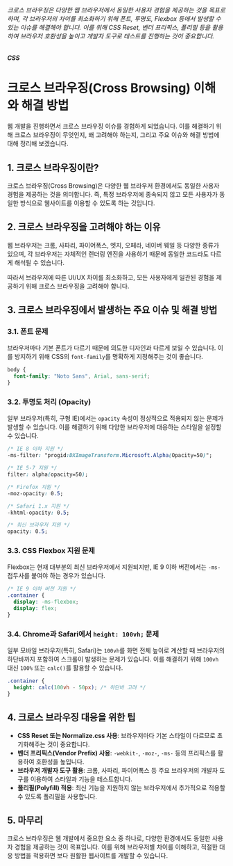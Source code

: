 ###### 크로스 브라우징은 다양한 웹 브라우저에서 동일한 사용자 경험을 제공하는 것을 목표로 하며, 각 브라우저의 차이를 최소화하기 위해 폰트, 투명도, Flexbox 등에서 발생할 수 있는 이슈를 해결해야 합니다. 이를 위해 CSS Reset, 벤더 프리픽스, 폴리필 등을 활용하여 브라우저 호환성을 높이고 개발자 도구로 테스트를 진행하는 것이 중요합니다.

##### CSS

# 크로스 브라우징(Cross Browsing) 이해와 해결 방법

웹 개발을 진행하면서 크로스 브라우징 이슈를 경험하게 되었습니다. 이를 해결하기 위해 크로스 브라우징이 무엇인지, 왜 고려해야 하는지, 그리고 주요 이슈와 해결 방법에 대해 정리해 보겠습니다.

## 1. 크로스 브라우징이란?

크로스 브라우징(Cross Browsing)은 다양한 웹 브라우저 환경에서도 동일한 사용자 경험을 제공하는 것을 의미합니다. 즉, 특정 브라우저에 종속되지 않고 모든 사용자가 동일한 방식으로 웹사이트를 이용할 수 있도록 하는 것입니다.

## 2. 크로스 브라우징을 고려해야 하는 이유

웹 브라우저는 크롬, 사파리, 파이어폭스, 엣지, 오페라, 네이버 웨일 등 다양한 종류가 있으며, 각 브라우저는 자체적인 렌더링 엔진을 사용하기 때문에 동일한 코드라도 다르게 해석될 수 있습니다.

따라서 브라우저에 따른 UI/UX 차이를 최소화하고, 모든 사용자에게 일관된 경험을 제공하기 위해 크로스 브라우징을 고려해야 합니다.

## 3. 크로스 브라우징에서 발생하는 주요 이슈 및 해결 방법

### 3.1. 폰트 문제

브라우저마다 기본 폰트가 다르기 때문에 의도한 디자인과 다르게 보일 수 있습니다. 이를 방지하기 위해 CSS의 `font-family`를 명확하게 지정해주는 것이 좋습니다.

```css
body {
  font-family: "Noto Sans", Arial, sans-serif;
}
```

### 3.2. 투명도 처리 (Opacity)

일부 브라우저(특히, 구형 IE)에서는 `opacity` 속성이 정상적으로 적용되지 않는 문제가 발생할 수 있습니다. 이를 해결하기 위해 다양한 브라우저에 대응하는 스타일을 설정할 수 있습니다.

```css
/* IE 8 이하 지원 */
-ms-filter: "progid:DXImageTransform.Microsoft.Alpha(Opacity=50)";

/* IE 5-7 지원 */
filter: alpha(opacity=50);

/* Firefox 지원 */
-moz-opacity: 0.5;

/* Safari 1.x 지원 */
-khtml-opacity: 0.5;

/* 최신 브라우저 지원 */
opacity: 0.5;
```

### 3.3. CSS Flexbox 지원 문제

Flexbox는 현재 대부분의 최신 브라우저에서 지원되지만, IE 9 이하 버전에서는 `-ms-` 접두사를 붙여야 하는 경우가 있습니다.

```css
/* IE 9 이하 버전 지원 */
.container {
  display: -ms-flexbox;
  display: flex;
}
```

### 3.4. Chrome과 Safari에서 `height: 100vh;` 문제

일부 모바일 브라우저(특히, Safari)는 `100vh`를 화면 전체 높이로 계산할 때 브라우저의 하단바까지 포함하여 스크롤이 발생하는 문제가 있습니다. 이를 해결하기 위해 `100vh` 대신 `100%` 또는 `calc()`를 활용할 수 있습니다.

```css
.container {
  height: calc(100vh - 50px); /* 하단바 고려 */
}
```

## 4. 크로스 브라우징 대응을 위한 팁

- **CSS Reset 또는 Normalize.css 사용**: 브라우저마다 기본 스타일이 다르므로 초기화해주는 것이 중요합니다.
- **벤더 프리픽스(Vendor Prefix) 사용**: `-webkit-`, `-moz-`, `-ms-` 등의 프리픽스를 활용하여 호환성을 높입니다.
- **브라우저 개발자 도구 활용**: 크롬, 사파리, 파이어폭스 등 주요 브라우저의 개발자 도구를 이용하여 스타일과 기능을 테스트합니다.
- **폴리필(Polyfill) 적용**: 최신 기능을 지원하지 않는 브라우저에서 추가적으로 적용할 수 있도록 폴리필을 사용합니다.

## 5. 마무리

크로스 브라우징은 웹 개발에서 중요한 요소 중 하나로, 다양한 환경에서도 동일한 사용자 경험을 제공하는 것이 목표입니다. 이를 위해 브라우저별 차이를 이해하고, 적절한 대응 방법을 적용하면 보다 원활한 웹사이트를 개발할 수 있습니다.
